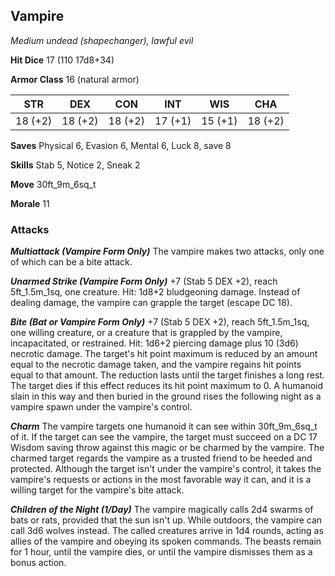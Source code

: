 ## Vampire

*Medium undead (shapechanger), lawful evil*

**Hit Dice** 17 (110 17d8+34)

**Armor Class** 16 (natural armor)

| STR     | DEX     | CON     | INT     | WIS     | CHA     |
|---------|---------|---------|---------|---------|---------|
| 18 (+2) | 18 (+2) | 18 (+2) | 17 (+1) | 15 (+1) | 18 (+2) |

**Saves** Physical 6, Evasion 6, Mental 6, Luck 8, save 8

**Skills** Stab 5, Notice 2, Sneak 2

**Move** 30ft\_9m\_6sq\_t

**Morale** 11

### Attacks

***Multiattack (Vampire Form Only)*** The vampire makes two attacks, only one of which can be a bite attack.

***Unarmed Strike (Vampire Form Only)*** +7 (Stab 5 DEX +2), reach 5ft\_1.5m\_1sq, one creature. Hit: 1d8+2 bludgeoning damage. Instead of dealing damage, the vampire can grapple the target (escape DC 18).

***Bite (Bat or Vampire Form Only)*** +7 (Stab 5 DEX +2), reach 5ft\_1.5m\_1sq, one willing creature, or a creature that is grappled by the vampire, incapacitated, or restrained. Hit: 1d6+2 piercing damage plus 10 (3d6) necrotic damage. The target's hit point maximum is reduced by an amount equal to the necrotic damage taken, and the vampire regains hit points equal to that amount. The reduction lasts until the target finishes a long rest. The target dies if this effect reduces its hit point maximum to 0. A humanoid slain in this way and then buried in the ground rises the following night as a vampire spawn under the vampire's control.

***Charm*** The vampire targets one humanoid it can see within 30ft\_9m\_6sq\_t of it. If the target can see the vampire, the target must succeed on a DC 17 Wisdom saving throw against this magic or be charmed by the vampire. The charmed target regards the vampire as a trusted friend to be heeded and protected. Although the target isn't under the vampire's control, it takes the vampire's requests or actions in the most favorable way it can, and it is a willing target for the vampire's bite attack.

***Children of the Night (1/Day)*** The vampire magically calls 2d4 swarms of bats or rats, provided that the sun isn't up. While outdoors, the vampire can call 3d6 wolves instead. The called creatures arrive in 1d4 rounds, acting as allies of the vampire and obeying its spoken commands. The beasts remain for 1 hour, until the vampire dies, or until the vampire dismisses them as a bonus action.

